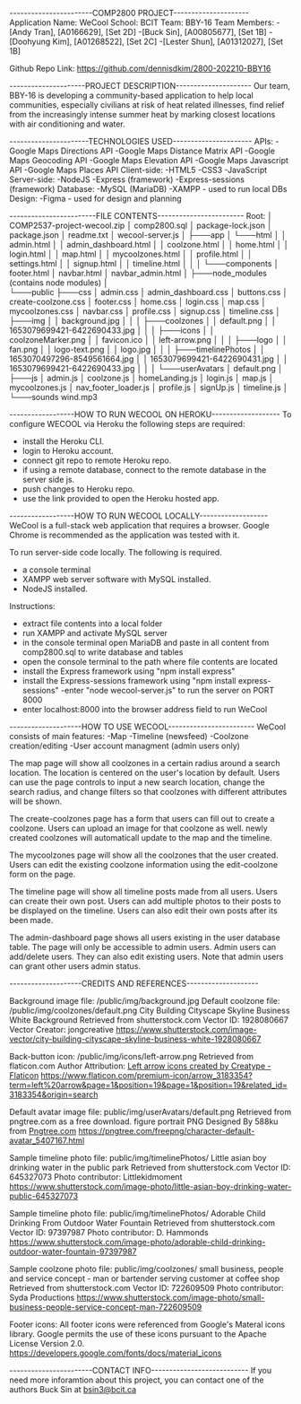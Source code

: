 -----------------------COMP2800 PROJECT---------------------
Application Name: WeCool
School: BCIT
Team: BBY-16
Team Members:
 -[Andy Tran], [A0166629], [Set 2D]
 -[Buck Sin], [A00805677], [Set 1B]
 -[Doohyung Kim], [A01268522], [Set 2C]
 -[Lester Shun], [A01312027], [Set 1B]

Github Repo Link: 
https://github.com/dennisdkim/2800-202210-BBY16

---------------------PROJECT DESCRIPTION---------------------
Our team, BBY-16 is developing a community-based application 
to help local communities, especially civilians at risk of 
heat related illnesses, find relief from the increasingly 
intense summer heat by marking closest locations with air 
conditioning and water.


----------------------TECHNOLOGIES USED----------------------
APIs:
 -Google Maps Directions API
 -Google Maps Distance Matrix API
 -Google Maps Geocoding API
 -Google Maps Elevation API
 -Google Maps Javascript API
 -Google Maps Places API
Client-side:
 -HTML5
 -CSS3
 -JavaScript
Server-side:
 -NodeJS
 -Express (framework)
 -Express-sessions (framework)
Database:
 -MySQL (MariaDB)
 -XAMPP - used to run local DBs
Design:
 -Figma - used for design and planning


------------------------FILE CONTENTS------------------------
Root:
│   COMP2537-project-wecool.zip
│   comp2800.sql
│   package-lock.json
│   package.json
│   readme.txt
│   wecool-server.js
│
├───app
│   └───html
│       │   admin.html
│       │   admin_dashboard.html
│       │   coolzone.html
│       │   home.html
│       │   login.html
│       │   map.html
│       │   mycoolzones.html
│       │   profile.html
│       │   settings.html
│       │   signup.html
│       │   timeline.html
│       │
│       └───components
│               footer.html
│               navbar.html
│               navbar_admin.html
│
├───node_modules (contains node modules)
│     
└───public
    ├───css
    │       admin.css
    │       admin_dashboard.css
    │       buttons.css
    │       create-coolzone.css
    │       footer.css
    │       home.css
    │       login.css
    │       map.css
    │       mycoolzones.css
    │       navbar.css
    │       profile.css
    │       signup.css
    │       timeline.css
    │
    ├───img
    │   │   background.jpg
    │   │
    │   ├───coolzones
    │   │       default.png
    │   │       1653079699421-6422690433.jpg
    │   │
    │   ├───icons
    │   │       coolzoneMarker.png
    │   │       favicon.ico
    │   │       left-arrow.png
    │   │
    │   ├───logo
    │   │       fan.png
    │   │       logo-text.png
    │   │       logo.jpg
    │   │
    │   ├───timelinePhotos
    │   │       1653070497296-8549561664.jpg
    │   │       1653079699421-6422690431.jpg
    │   │       1653079699421-6422690433.jpg
    │   │
    │   └───userAvatars
    │           default.png
    │
    ├───js
    │       admin.js
    │       coolzone.js
    │       homeLanding.js
    │       login.js
    │       map.js
    │       mycoolzones.js
    │       nav_footer_loader.js
    │       profile.js
    │       signUp.js
    │       timeline.js
    │
    └───sounds
            wind.mp3

------------------HOW TO RUN WECOOL ON HEROKU-------------------
To configure WECOOL via Heroku the following steps are required:
- install the Heroku CLI.
- login to Heroku account.
- connect git repo to remote Heroku repo.
- if using a remote database, connect to the remote database in the server side js.
- push changes to Heroku repo.
- use the link provided to open the Heroku hosted app.

------------------HOW TO RUN WECOOL LOCALLY-------------------
WeCool is a full-stack web application that requires a 
browser. Google Chrome is recommended as the application was
tested with it.

To run server-side code locally. The following is required.
 - a console terminal
 - XAMPP web server software with MySQL installed.
 - NodeJS installed.

 Instructions:
 - extract file contents into a local folder 
 - run XAMPP and activate MySQL server
 - in the console terminal open MariaDB and paste in all 
 content from comp2800.sql to write database and tables
 - open the console terminal to the path where file contents 
are located
 - install the Express framework using "npm install express"
 - install the Express-sessions framework using "npm install 
 express-sessions" 
 -enter "node wecool-server.js" to run the server on PORT 8000
 - enter localhost:8000 into the browser address field to 
 run WeCool


 --------------------HOW TO USE WECOOL------------------------
WeCool consists of main features:
-Map
-Timeline (newsfeed)
-Coolzone creation/editing
-User account managment (admin users only)

The map page will show all coolzones in a certain radius around
a search location. The location is centered on the user's location
by default. Users can use the page controls to input a new search
location, change the search radius, and change filters so that 
coolzones with different attributes will be shown.

The create-coolzones page has a form that users can fill out to
create a coolzone. Users can upload an image for that coolzone as
well. newly created coolzones will automaticall update to the map
and the timeline.

The mycoolzones page will show all the coolzones that the user
created. Users can edit the existing coolzone information using
the edit-coolzone form on the page.

The timeline page will show all timeline posts made from all users.
Users can create their own post. Users can add multiple photos to
their posts to be displayed on the timeline. Users can also edit 
their own posts after its been made.

The admin-dashboard page shows all users existing in the user
database table. The page will only be accessible to admin users.
Admin users can add/delete users. They can also edit existing
users. Note that admin users can grant other users admin status.


 --------------------CREDITS AND REFERENCES--------------------

Background image file: /public/img/background.jpg
Default coolzone file: /public/img/coolzones/default.png
City Building Cityscape Skyline Business White Background
Retrieved from shutterstock.com Vector ID: 1928080667 
Vector Creator: jongcreative
https://www.shutterstock.com/image-vector/city-building-cityscape-skyline-business-white-1928080667

Back-button icon: /public/img/icons/left-arrow.png
Retrieved from flaticon.com
Author Attribution: <a href="https://www.flaticon.com/free-icons/left-arrow" title="left arrow icons">Left arrow icons created by Creatype - Flaticon</a>
https://www.flaticon.com/premium-icon/arrow_3183354?term=left%20arrow&page=1&position=19&page=1&position=19&related_id=3183354&origin=search

Default avatar image file: public/img/userAvatars/default.png
Retrieved from pngtree.com as a free download.
figure portrait PNG Designed By 588ku from 
<a href="https://pngtree.com"> Pngtree.com</a>
https://pngtree.com/freepng/character-default-avatar_5407167.html

Sample timeline photo file: public/img/timelinePhotos/
Little asian boy drinking water in the public park
Retrieved from shutterstock.com Vector ID: 645327073
Photo contributor: Littlekidmoment
https://www.shutterstock.com/image-photo/little-asian-boy-drinking-water-public-645327073

Sample timeline photo file: public/img/timelinePhotos/
Adorable Child Drinking From Outdoor Water Fountain
Retrieved from shutterstock.com Vector ID: 97397987
Photo contributor: D. Hammonds
https://www.shutterstock.com/image-photo/adorable-child-drinking-outdoor-water-fountain-97397987

Sample coolzone photo file: public/img/coolzones/
small business, people and service concept - man or bartender 
serving customer at coffee shop
Retrieved from shutterstock.com Vector ID: 722609509
Photo contributor: Syda Productions
https://www.shutterstock.com/image-photo/small-business-people-service-concept-man-722609509

Footer icons:
All footer icons were referenced from Google's Materal icons
library. Google permits the use of these icons pursuant to
the Apache License Version 2.0.
https://developers.google.com/fonts/docs/material_icons


 -----------------------CONTACT INFO---------------------------
If you need more inforamtion about this project, you can contact 
one of the authors Buck Sin at bsin3@bcit.ca
